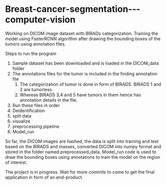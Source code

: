 # Breast-cancer-segmentation---computer-vision
Working on DICOM image dataset with BIRADs categorization. Training the model using FasterRCNN algorithm after drawing the bounding boxes of the tumors using annotation files. 

Steps to run the program
1. Sample dataset has been downloaded and is loaded in the DICOM_data folder
2. The annotations files for the tumor is included in the finding annotation file
   1. The categorization of tumor is done in form of BIRADS. BIRADS 1 and 2 are tumorless.
   2. Whereas BIRADS 3,4 and 5 have tumors in them hence has annotation details in the file.
3. Run these files in order
  1. Deidentification
  2. split data
  3. visualize
  4. preprocessing pipeline
  5. Model_run

So far, the DICOM images are hashed, the data is split into training and test based on the BIRADS and masses, converted DICOM into numpy format and stored in the folder named preprocessed_data. Model_run code is used to draw the bounding boxes using annotations to train the model on the region of interest.

The project is in progress. Wait for more commits to come to get the final application in form of an end-product. 
